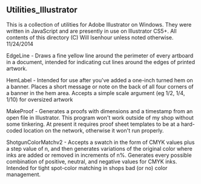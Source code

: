 Utilities_Illustrator
-----------------------------------------------------------------------------
This is a collection of utilities for Adobe Illustrator on Windows. 
They were written in JavaScript and are presently in use on Illustrator CS5+.
All contents of this directory (C) Will Isenhour unless noted otherwise. 11/24/2014


EdgeLine -
Draws a fine yellow line around the perimeter of every artboard in a document,
intended for indicating cut lines around the edges of printed artwork.

HemLabel - 
Intended for use after you've added a one-inch turned hem on a banner.
Places a short message or note on the back of all four corners of a banner
in the hem area.
Accepts a simple scale argument (eg 1/2, 1/4, 1/10) for oversized artwork

MakeProof - 
Generates a proofs with dimensions and a timestamp from an open file in Illustrator.
This program won't work outside of my shop without some tinkering.
At present it requires proof sheet templates to be at a hard-coded location on 
the network, otherwise it won't run properly.

ShotgunColorMatchv2 - 
Accepts a swatch in the form of CMYK values plus a step value of n, and then generates
variations of the original color where inks are added or removed in increments of n%. 
Generates every possible combination of positive, neutral, and negative values for
CMYK inks.
Intended for tight spot-color matching in shops bad (or no) color management.
